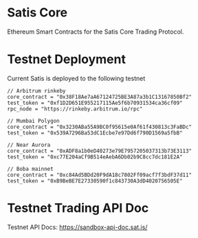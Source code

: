 # Satis Core
Ethereum Smart Contracts for the Satis Core Trading Protocol.

# Testnet Deployment
Current Satis is deployed to the following testnet

```
// Arbitrum rinkeby
core_contract = "0x38F18Ae7aA67124725BE3A87a3b1C13167850Bf2"
test_token = "0xf1D2D651E955217115Ae5f6b70931534ca36cf09"
rpc_node = "https://rinkeby.arbitrum.io/rpc"
```

```
// Mumbai Polygon
core_contract = "0x3230ABa55A9BC0f95615e0Af61f430813c3FaBDc"
test_token = "0x539A7296Ba53dC1Ecbe7e97Dd6f790D1569a5fbB"
```

```
// Near Aurora
core_contract = "0xADF8a1b0eD40273e79E7957205037313b73E3113"
test_token = "0xc77E204aCf9B514eAebA6Db02b9C8cc7dc181E2A"
```

```
// Boba mainnet
core_contract = "0xc84Ad5BDd20F9dA18c7802Ff09acf7f3bdF37d11"
test_token = "0xB9BeBE7E27330590f1c843730A3dD4020756505E"
```

# Testnet Trading API Doc
Testnet API Docs: https://sandbox-api-doc.sat.is/

